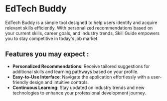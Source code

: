 # EdTech Buddy

EdTech Buddy is a simple tool designed to help users identify and acquire relevant skills efficiently. With personalized recommendations based on your current skills, career goals, and industry trends, Skill Guide empowers you to stay competitive in today's job market.

## Features you may expect :

- **Personalized Recommendations**: Receive tailored suggestions for additional skills and learning pathways based on your profile.
- **Easy-to-Use Interface**: Navigate the application effortlessly with a user-friendly design and intuitive controls.
- **Continuous Learning**: Stay updated on industry trends and new technologies to enhance your professional development journey.

